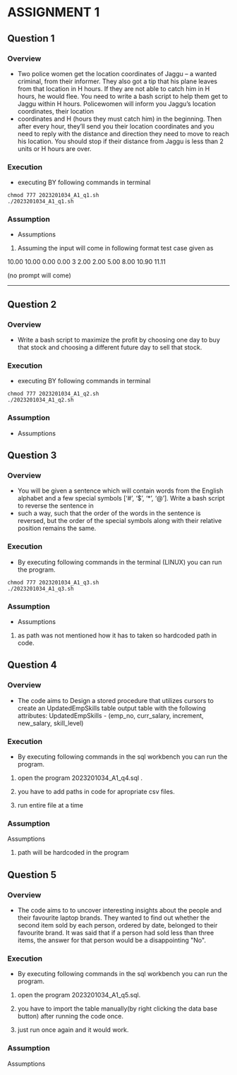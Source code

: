 # ASSIGNMENT 1

## Question 1
### Overview
-  Two police women get the location coordinates of Jaggu – a wanted criminal, from
their informer. They also got a tip that his plane leaves from that location in H
hours. If they are not able to catch him in H hours, he would flee. You need to write
a bash script to help them get to Jaggu within H hours.
Policewomen will inform you Jaggu’s location coordinates, their location
- coordinates and H (hours they must catch him) in the beginning. Then after every
hour, they’ll send you their location coordinates and you need to reply with the
distance and direction they need to move to reach his location. You should stop if
their distance from Jaggu is less than 2 units or H hours are over.



### Execution
- executing BY following commands in terminal 

```shell
chmod 777 2023201034_A1_q1.sh
./2023201034_A1_q1.sh
```

### Assumption
- Assumptions

1. Assuming the input will come in following format 
test case given as

10.00 10.00
0.00 0.00
3
2.00 2.00
5.00 8.00
10.90 11.11

(no prompt will come)
***
## Question 2
### Overview
-  Write a bash script to maximize the profit by choosing one day to buy that
stock and choosing a different future day to sell that stock.


### Execution
- executing BY following commands in terminal 

```shell
chmod 777 2023201034_A1_q2.sh
./2023201034_A1_q2.sh
```

### Assumption
- Assumptions


## Question 3
### Overview
- You will be given a sentence which will contain words from the English alphabet and
a few special symbols [‘#’, ‘$’, ‘*’, ‘@’]. Write a bash script to reverse the sentence in
- such a way, such that the order of the words in the sentence is reversed, but the
order of the special symbols along with their relative position remains the same.


### Execution
- By executing following commands in the terminal (LINUX) you can run the program.

```shell
chmod 777 2023201034_A1_q3.sh
./2023201034_A1_q3.sh 
```

### Assumption
- Assumptions

1. as path was not mentioned how it has to taken so hardcoded path in code.


## Question 4
### Overview
-  The code aims to Design a stored procedure that utilizes cursors to create an UpdatedEmpSkills
table output table with the following attributes:
UpdatedEmpSkills - (emp_no, curr_salary, increment, new_salary, skill_level)


### Execution
- By executing following commands in the sql workbench  you can run the program.


1. open the program 2023201034_A1_q4.sql .

2. you have to add paths in code for apropriate csv files.

3. run entire file at a time


### Assumption
Assumptions

1. path will be hardcoded in the program 
 
 
 ## Question 5
### Overview
-  The code aims to to uncover
interesting insights about the people and their favourite laptop brands. They
wanted to find out whether the second item sold by each person, ordered by date,
belonged to their favourite brand. It was said that if a person had sold less than
three items, the answer for that person would be a disappointing "No".


### Execution
- By executing following commands in the sql workbench  you can run the program.


1. open the program 2023201034_A1_q5.sql.

2. you have to import the table manually(by right clicking the data base button) after running the code once.

3. just run once again and it would work. 


### Assumption
Assumptions


